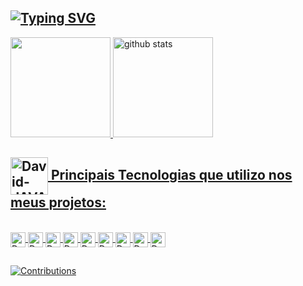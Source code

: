 ## [![Typing SVG](https://readme-typing-svg.herokuapp.com?font=Space+Mono&weight=700&size=25&duration=7000&pause=1000&color=CED7DFE4&background=FFFFFF00&width=600&lines=Analisando...;Projetando...;Codificando...;Testando...;Bugando...+%F0%9F%98%A8%F0%9F%A5%B6%F0%9F%A4%94;Analisando...;Refatorando...+%F0%9F%A7%90%F0%9F%A4%93%F0%9F%A4%AD;Testando...;TESTS+SUCCESS!!!+%F0%9F%A4%AF%F0%9F%A4%AF%F0%9F%A4%AF;Implantando...;BUILD+SUCCESS!!!+%E2%98%95%E2%98%95%F0%9F%98%8E)](https://git.io/typing-svg)

<div style="display: flex">
  <a href="https://github.com/DavidMoraes-DEV">
  <img height="160em" src="https://github-readme-stats.vercel.app/api?username=DavidMoraes-DEV&hide=issues,contribs&show_icons=true&hide_border=true&theme=github_dark&locale=pt-BR&count_private=true&include_all_commits=true" />
  <img height="160em" align="top" src="https://github-readme-stats.vercel.app/api/top-langs/?username=DavidMoraes-DEV&hide_border=true&layout=compact&langs_count=9&theme=github_dark&hide=c%23&locale=pt-BR" alt="github stats" />
</div>

## <img align="center" height="60" alt="David-JAVA" height="29" src="https://emojipedia-us.s3.amazonaws.com/source/skype/289/man-technologist_1f468-200d-1f4bb.png" /> Principais Tecnologias que utilizo nos meus projetos: 
<div style="display: inline_block"><br>
  <img align="center" alt="David-JAVA" height="24" src="https://img.shields.io/badge/Java-ED8B00?style=for-the-badge&logo=java&logoColor=white" />
  <img align="center" alt="David-Spring" height="24" src="https://img.shields.io/badge/Spring-6DB33F?style=for-the-badge&logo=spring&logoColor=white" />
  <img align="center" alt="David-MYSQL" height="24" src="https://img.shields.io/badge/MySQL-00000F?style=for-the-badge&logo=mysql&logoColor=white" />
  <img align="center" alt="David-POSTGREES" height="24" src="https://img.shields.io/badge/PostgreSQL-316192?style=for-the-badge&logo=postgresql&logoColor=white" />
  <img align="center" alt="David-HTML5" height="24" src="https://img.shields.io/badge/HTML5-E34F26?style=for-the-badge&logo=html5&logoColor=white" />
  <img align="center" alt="David-CSS" height="24" src="https://img.shields.io/badge/CSS3-1572B6?style=for-the-badge&logo=css3&logoColor=white" />
  <img align="center" alt="David-JS" height="24" src="https://img.shields.io/badge/JavaScript-F7DF1E?style=for-the-badge&logo=javascript&logoColor=black" />
  <img align="center" alt="David-TS" height="24" src="https://img.shields.io/badge/TypeScript-007ACC?style=for-the-badge&logo=typescript&logoColor=white" />
  <img align="center" alt="David-React" height="24" src="https://img.shields.io/badge/React-20232A?style=for-the-badge&logo=react&logoColor=61DAFB" />
</div>
	
  ##
  
  ![Contributions](https://github-readme-activity-graph.cyclic.app/graph?username=DavidMoraes-DEV&theme=github-dark&custom_title=Minha%20Atividade%20Recente:&hide_border=true&area=true)
  
